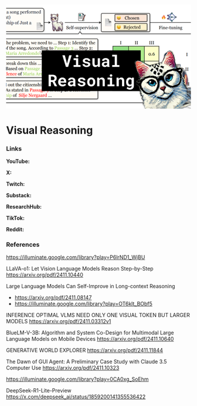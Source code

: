 ![thumbnail](thumbnail.png)

# Visual Reasoning

### Links

**YouTube:**

**X:**

**Twitch:**

**Substack:**

**ResearchHub:**

**TikTok:**

**Reddit:**

### References

https://illuminate.google.com/library?play=P6lrND1_WjBU

LLaVA-o1: Let Vision Language Models Reason Step-by-Step
https://arxiv.org/pdf/2411.10440

Large Language Models Can Self-Improve in Long-context Reasoning
- https://arxiv.org/pdf/2411.08147
- https://illuminate.google.com/library?play=OT6klt_BObf5

INFERENCE OPTIMAL VLMS NEED ONLY ONE VISUAL TOKEN BUT LARGER MODELS
https://arxiv.org/pdf/2411.03312v1

BlueLM-V-3B: Algorithm and System Co-Design for Multimodal Large Language Models on Mobile Devices
https://arxiv.org/pdf/2411.10640

GENERATIVE WORLD EXPLORER
https://arxiv.org/pdf/2411.11844

The Dawn of GUI Agent: A Preliminary Case Study with Claude 3.5 Computer Use
https://arxiv.org/pdf/2411.10323

https://illuminate.google.com/library?play=0CA0xg_SoEhm

DeepSeek-R1-Lite-Preview
https://x.com/deepseek_ai/status/1859200141355536422
